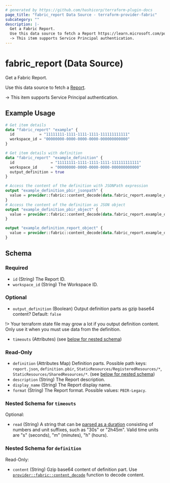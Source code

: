```yaml
---
# generated by https://github.com/hashicorp/terraform-plugin-docs
page_title: "fabric_report Data Source - terraform-provider-fabric"
subcategory: ""
description: |-
  Get a Fabric Report.
  Use this data source to fetch a Report https://learn.microsoft.com/power-bi/developer/projects/projects-report.
  -> This item supports Service Principal authentication.
---
```


# fabric_report (Data Source)

Get a Fabric Report.

Use this data source to fetch a [Report](https://learn.microsoft.com/power-bi/developer/projects/projects-report).

-> This item supports Service Principal authentication.

## Example Usage

```terraform
# Get item details
data "fabric_report" "example" {
  id           = "11111111-1111-1111-1111-111111111111"
  workspace_id = "00000000-0000-0000-0000-000000000000"
}

# Get item details with definition
data "fabric_report" "example_definition" {
  id                = "11111111-1111-1111-1111-111111111111"
  workspace_id      = "00000000-0000-0000-0000-000000000000"
  output_definition = true
}

# Access the content of the definition with JSONPath expression
output "example_definition_pbir_jsonpath" {
  value = provider::fabric::content_decode(data.fabric_report.example_definition.definition["definition.pbir"].content, ".datasetReference.byConnection.connectionString")
}
# Access the content of the definition as JSON object
output "example_definition_pbir_object" {
  value = provider::fabric::content_decode(data.fabric_report.example_definition.definition["definition.pbir"].content).datasetReference.byConnection.connectionString
}

output "example_definition_report_object" {
  value = provider::fabric::content_decode(data.fabric_report.example_definition.definition["report.json"].content)
}
```

<!-- schema generated by tfplugindocs -->
## Schema

### Required

- `id` (String) The Report ID.
- `workspace_id` (String) The Workspace ID.

### Optional

- `output_definition` (Boolean) Output definition parts as gzip base64 content? Default: `false`

!> Your terraform state file may grow a lot if you output definition content. Only use it when you must use data from the definition.

- `timeouts` (Attributes) (see [below for nested schema](#nestedatt--timeouts))

### Read-Only

- `definition` (Attributes Map) Definition parts. Possible path keys: `report.json`, `definition.pbir`, `StaticResources/RegisteredResources/*`, `StaticResources/SharedResources/*`. (see [below for nested schema](#nestedatt--definition))
- `description` (String) The Report description.
- `display_name` (String) The Report display name.
- `format` (String) The Report format. Possible values: `PBIR-Legacy`.

<a id="nestedatt--timeouts"></a>

### Nested Schema for `timeouts`

Optional:

- `read` (String) A string that can be [parsed as a duration](https://pkg.go.dev/time#ParseDuration) consisting of numbers and unit suffixes, such as "30s" or "2h45m". Valid time units are "s" (seconds), "m" (minutes), "h" (hours).

<a id="nestedatt--definition"></a>

### Nested Schema for `definition`

Read-Only:

- `content` (String) Gzip base64 content of definition part.
Use [`provider::fabric::content_decode`](../functions/content_decode.md) function to decode content.
